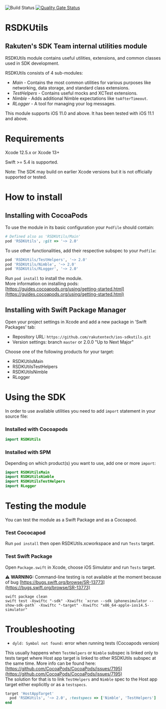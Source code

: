 ![Build Status](https://app.bitrise.io/app/7bb2e98294cf2d27/status.svg?token=ISfEDlJWKck83OBeX4XaEQ&branch=master)
[![Quality Gate Status](https://sonarcloud.io/api/project_badges/measure?project=rakutentech_ios-sdkutils&metric=alert_status)](https://sonarcloud.io/summary/new_code?id=rakutentech_ios-sdkutils)

# RSDKUtils
## Rakuten's SDK Team internal utilities module

RSDKUtils module contains useful utilities, extensions, and common classes used in SDK development.

RSDKUtils consists of 4 sub-modules:
* *Main* - Contains the most common utilities for various purposes like networking, data storage, and standard class extensions.
* *TestHelpers* - Contains useful mocks and XCTest extensions.
* *Nimble* - Adds additional Nimble expectations like `toAfterTimeout`.
* *RLogger* - A tool for managing your log messages.

This module supports iOS 11.0 and above. It has been tested with iOS 11.1 and above.

# **Requirements**

Xcode 12.5.x or Xcode 13+

Swift >= 5.4 is supported.

Note: The SDK may build on earlier Xcode versions but it is not officially supported or tested.

# **How to install**

## Installing with CocoaPods
To use the module in its basic configuration your `Podfile` should contain:

```ruby
# Defined also as 'RSDKUtils/Main'
pod 'RSDKUtils', :git => '~> 2.0'
```

To use other functionalities, add their respective subspec to your `Podfile`:
```ruby
pod 'RSDKUtils/TestHelpers', '~> 2.0'
pod 'RSDKUtils/Nimble', '~> 2.0'
pod 'RSDKUtils/RLogger', '~> 2.0'
```

Run `pod install` to install the module.<br>
More information on installing pods: [https://guides.cocoapods.org/using/getting-started.html](https://guides.cocoapods.org/using/getting-started.html)

## Installing with Swift Package Manager
Open your project settings in Xcode and add a new package in 'Swift Packages' tab:
* Repository URL: `https://github.com/rakutentech/ios-sdkutils.git`
* Version settings: branch `master` or 2.0.0 "Up to Next Major" 

Choose one of the following products for your target:
* RSDKUtilsMain
* RSDKUtilsTestHelpers
* RSDKUtilsNimble
* RLogger

# **Using the SDK**
In order to use available utilities you need to add `import` statement in your source file:

### Installed with Cocoapods
```swift
import RSDKUtils
```

### Installed with SPM
Depending on which product(s) you want to use, add one or more `import`:
```swift
import RSDKUtilsMain
import RSDKUtilsNimble
import RSDKUtilsTestHelpers
import RLogger
```

# **Testing the module**

You can test the module as a Swift Package and as a Cocoapod.

### Test Cococapod
Run `pod install` then open RSDKUtils.xcworkspace and run `Tests` target.

### Test Swift Package
Open `Package.swift` in Xcode, choose iOS Simulator and run `Tests` target. 

⚠️ **WARNING:** Command-line testing is not available at the moment because of bug [https://bugs.swift.org/browse/SR-13773](https://bugs.swift.org/browse/SR-13773)
```
swift package clean
swift test -Xswiftc "-sdk" -Xswiftc `xcrun --sdk iphonesimulator --show-sdk-path` -Xswiftc "-target" -Xswiftc "x86_64-apple-ios14.5-simulator"
```

# Troubleshooting

* `dyld: Symbol not found:` error when running tests (Cocoapods version)

This usually happens when `TestHelpers` or `Nimble` subspec is linked only to tests target where Host app target is linked to other RSDKUtils subspec at the same time. More info can be found here: [https://github.com/CocoaPods/CocoaPods/issues/7195](https://github.com/CocoaPods/CocoaPods/issues/7195)<br>
The solution for that is to link `TestHelpers` and `Nimble` spec to the Host app target either explicitly or as a `testspecs`.
```ruby
target 'HostAppTarget'
  pod 'RSDKUtils', '~> 2.0', :testspecs => ['Nimble', 'TestHelpers']
end    
```

